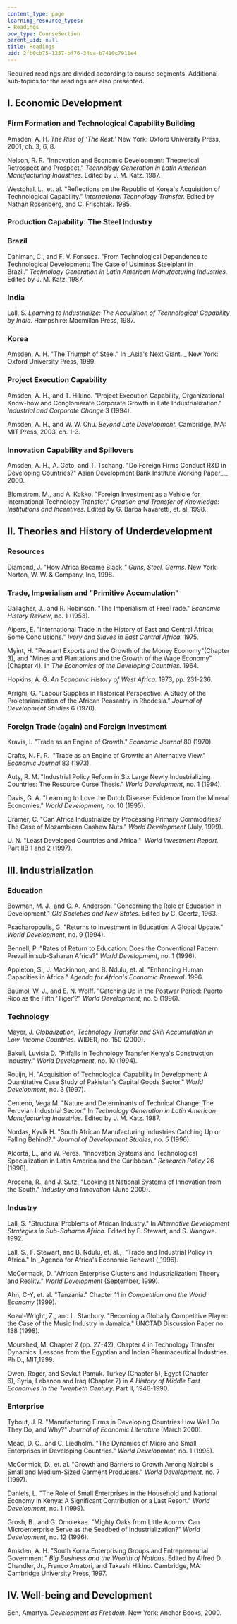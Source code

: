 ```yaml
---
content_type: page
learning_resource_types:
- Readings
ocw_type: CourseSection
parent_uid: null
title: Readings
uid: 2fb0cb75-1257-bf76-34ca-b7410c7911e4
---
```


Required readings are divided according to course segments. Additional sub-topics for the readings are also presented.

I. Economic Development
-----------------------

### Firm Formation and Technological Capability Building

Amsden, A. H. _The Rise of 'The Rest.'_ New York: Oxford University Press, 2001, ch. 3, 6, 8.

Nelson, R. R. "Innovation and Economic Development: Theoretical Retrospect and Prospect." _Technology Generation_ _in Latin American Manufacturing Industries._ Edited by J. M. Katz. 1987.

Westphal, L., et. al. "Reflections on the Republic of Korea's Acquisition of Technological Capability." _International Technology Transfer._ Edited by Nathan Rosenberg, and C. Frischtak. 1985.

### Production Capability: The Steel Industry

### Brazil

Dahlman, C., and F. V. Fonseca. "From Technological Dependence to Technological Development: The Case of Usiminas Steelplant in Brazil." _Technology Generation in_ _Latin American Manufacturing Industries._ Edited by J. M. Katz. 1987.

### India

Lall, S. _Learning to Industrialize: The Acquisition of_ _Technological Capability by India._ Hampshire: Macmillan Press, 1987.

### Korea

Amsden, A. H. "The Triumph of Steel." In _Asia's Next Giant. _ New York: Oxford University Press, 1989.

### Project Execution Capability

Amsden, A. H., and T. Hikino. "Project Execution Capability, Organizational Know-how and Conglomerate Corporate Growth in Late Industrialization." _Industrial and Corporate Change_ 3 (1994).

Amsden, A. H., and W. W. Chu. _Beyond Late Development._ Cambridge, MA: MIT Press, 2003, ch. 1-3.

### Innovation Capability and Spillovers

Amsden, A. H., A. Goto, and T. Tschang. "Do Foreign Firms Conduct R&D in Developing Countries?" Asian Development Bank Institute Working Paper_._ 2000.

Blomstrom, M., and A. Kokko. "Foreign Investment as a Vehicle for International Technology Transfer." _Creation and Transfer of Knowledge_: _Institutions and Incentives._ Edited by G. Barba Navaretti, et. al. 1998.

II. Theories and History of Underdevelopment
--------------------------------------------

### Resources

Diamond, J. "How Africa Became Black._"_ _Guns, Steel, Germs_. New York: Norton, W. W. & Company, Inc, 1998.

### Trade, Imperialism and "Primitive Accumulation"

Gallagher, J., and R. Robinson. "The Imperialism of FreeTrade." _Economic History Review_, no. 1 (1953).

Alpers, E. "International Trade in the History of East and Central Africa: Some Conclusions." _Ivory and Slaves in East Central Africa._ 1975.

Myint, H. "Peasant Exports and the Growth of the Money Economy"(Chapter 3), and "Mines and Plantations and the Growth of the Wage Economy"(Chapter 4). In _The Economics of the Developing Countries._ 1964.

Hopkins, A. G. _An Economic History of West Africa._ 1973, pp. 231-236.

Arrighi, G. "Labour Supplies in Historical Perspective: A Study of the Proletarianization of the African Peasantry in Rhodesia." _Journal of Development Studies_ 6 (1970).

### Foreign Trade (again) and Foreign Investment

Kravis, I. "Trade as an Engine of Growth." _Economic Journal_ 80 (1970).

Crafts, N. F. R.  "Trade as an Engine of Growth: an Alternative View." _Economic Journal_ 83 (1973).

Auty, R. M. "Industrial Policy Reform in Six Large Newly Industrializing Countries: The Resource Curse Thesis." _World Development_, no. 1 (1994).

Davis, G. A. "Learning to Love the Dutch Disease: Evidence from the Mineral Economies." _World Development,_ no. 10 (1995).

Cramer, C. "Can Africa Industrialize by Processing Primary Commodities? The Case of Mozambican Cashew Nuts." _World Development_ (July, 1999).

U. N. "Least Developed Countries and Africa."  _World Investment Report,_ Part IIB 1 and 2 (1997).

III. Industrialization
----------------------

### Education

Bowman, M. J., and C. A. Anderson. "Concerning the Role of Education in Development." _Old Societies and New States._ Edited by C. Geertz, 1963.

Psacharopoulis, G. "Returns to Investment in Education: A Global Update." _World Development_, no. 9 (1994).

Bennell, P. "Rates of Return to Education: Does the Conventional Pattern Prevail in sub-Saharan Africa?" _World Development_, no. 1 (1996).

Appleton, S., J. Mackinnon, and B. Ndulu, et. al. "Enhancing Human Capacities in Africa." _Agenda for Africa's Economic Renewal_. 1996.

Baumol, W. J., and E. N. Wolff. "Catching Up in the Postwar Period: Puerto Rico as the Fifth 'Tiger'?" _World Development_, no. 5 (1996).

### Technology

Mayer, J. _Globalization, Technology Transfer and Skill Accumulation in Low-Income Countries_. WIDER, no. 150 (2000).

Bakuli, Luvisia D. "Pitfalls in Technology Transfer:Kenya's Construction Industry." _World Development_, no. 10 (1994).

Rouijn, H. "Acquisition of Technological Capability in Development: A Quantitative Case Study of Pakistan's Capital Goods Sector," _World Development_, no. 3 (1997).

Centeno, Vega M. "Nature and Determinants of Technical Change: The Peruvian Industrial Sector." In _Technology Generation in Latin American Manufacturing Industries._ Edited by J. M. Katz. 1987.

Nordas, Kyvik H. "South African Manufacturing Industries:Catching Up or Falling Behind?." _Journal of Development Studies_, no. 5 (1996).

Alcorta, L., and W. Peres. "Innovation Systems and Technological Specialization in Latin America and the Caribbean." _Research Policy_ 26 (1998).

Arocena, R., and J. Sutz. "Looking at National Systems of Innovation from the South." _Industry and Innovation_ (June 2000).

### Industry

Lall, S. "Structural Problems of African Industry." In _Alternative Development Strategies in Sub-Saharan Africa_. Edited by F. Stewart, and S. Wangwe. 1992.

Lall, S., F. Stewart, and B. Ndulu, et. al.,  "Trade and Industrial Policy in Africa." In _Agenda for Africa's Economic Renewal (_1996).

McCormack, D. "African Enterprise Clusters and Industrialization: Theory and Reality." _World Development_ (September, 1999).

Ahn, C-Y, et. al. "Tanzania." Chapter 11 in _Competition and the World Economy_ (1999).

Kozul-Wright, Z., and L. Stanbury. "Becoming a Globally Competitive Player: the Case of the Music Industry in Jamaica." UNCTAD Discussion Paper no. 138 (1998).

Mourshed, M. Chapter 2 (pp. 27-42), Chapter 4 in Technology Transfer Dynamics: Lessons from the Egyptian and Indian Pharmaceutical Industries. Ph.D., MIT,1999.

Owen, Roger, and Sevkut Pamuk. Turkey (Chapter 5), Egypt (Chapter 6), Syria, Lebanon and Iraq (Chapter 7) in _A History of Middle East Economies_ _In the Twentieth Century._ Part II, 1946-1990.

### Enterprise

Tybout, J. R. "Manufacturing Firms in Developing Countries:How Well Do They Do, and Why?" _Journal of Economic Literature_ (March 2000).

Mead, D. C., and C. Liedholm. "The Dynamics of Micro and Small Enterprises in Developing Countries." _World Development_, no. 1 (1998).

McCormick, D., et. al. "Growth and Barriers to Growth Among Nairobi's Small and Medium-Sized Garment Producers." _World Development,_ no. 7 (1997).

Daniels, L. "The Role of Small Enterprises in the Household and National Economy in Kenya: A Significant Contribution or a Last Resort." _World Development_, no. 1 (1999).

Grosh, B., and G. Omolekae. "Mighty Oaks from Little Acorns: Can Microenterprise Serve as the Seedbed of Industrialization?" _World Development,_ no. 12 (1996).

Amsden, A. H. "South Korea:Enterprising Groups and Entrepreneurial Government." _Big Business and the Wealth of Nations._ Edited by Alfred D. Chandler, Jr., Franco Amatori, and Takashi Hikino. Cambridge, MA: Cambridge University Press, 1997.

IV. Well-being and Development
------------------------------

Sen, Amartya. _Development as Freedom_. New York: Anchor Books, 2000.